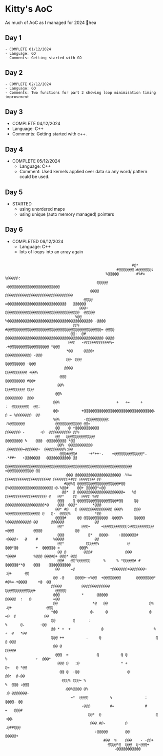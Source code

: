 # Kitty's AoC
As much of AoC as I managed for 2024 👋hea

## Day 1 
    - COMPLETE 01/12/2024
    - Language: GO
    - Comments: Getting started with GO

## Day 2 
    - COMPLETE 02/12/2024
    - Language: GO         
    - Comments: Two functions for part 2 showing loop minimisation timing improvement   

## Day 3
  - COMPLETE 04/12/2024
  - Language: C++
  - Comments: Getting started with c++.  

## Day 4
  - COMPLETE 05/12/2024
    - Language: C++
    - Comment: Used kernels applied over data so any word/ pattern could be used.

## Day 5
 - STARTED
    - using unordered maps
    - using unique (auto memory managed) pointers

## Day 6
 - COMPLETED 06/12/2024
    - Language: C++
    - lots of loops into an array again
##                                                               
                                                                                                                                         
                                                              #@*                                                                        
                                                       #@@@@@@@:#@@@@@@:                                                                 
                                                  %@@@@@       -#%#=  %@@@@@:                                                            
                                              @@@@@    :@@@@@@@@@@@@@@@@@@@@@@@@                                                         
                                           @@@@    @@@@@@@@@@@@@@@@@@@@@@@@@@@@@@@                                                       
                                        @@@@   =@@@@@@@@@@@@@@@@@@@@@@@@@@@   @@@@@@                                                     
                                      @@@+   @@@@@@@@@@@@@@@@@@@@@@@@@@@@@@@@@@  @@@@@                                                   
                                    %@@   %@@@@@@@@@@@@@@@@@@@@@@@@@@@@@@@@@@@@@@@ -@@@@                                                 
                                   @@%  #@@@@@@@@@@@@@@@@@@@@@@@@@@@@@@@@@@@@@@@@@@@= @@@@                                               
                                  @@-  @# @@@@@@@@@@@@@@@@@@@@@@@@@@@@@@@@@@@@@@@@@@@@@ @@@@                                             
                                 @@@   -@@@@@@@@@@@@%=               .+@@@@@@@@@@@@@@@@@@ *@@@                                           
                                *@@     @@@@:                                  @@@@@@@@@@@@ -@@@                                         
                                @@- @@@                                             @@@@@@@@@ -@@@                                       
                               @@@@                                                  @@@@@@@@@@ +@@%                                     
                             @@@                                                        @@@@@@@@@ #@@+                                   
                            @@%                                                           @@@@@@@@@ @@@                                  
                           @@%                                                              @@@@@@@@  @@@                                
                          @@%                          +   +=     +                        :  @@@@@@@@  @@:                              
                          @@:          +@@@@@@@@@@@@@@@@@@@@@@@@@@@@@@@@.                  @ = %@@@@@@@  @@                              
                          %@%           -@@@@@@@@@@:                 :%@@@@@@@              @@@@@@@@@@@@ @@=                             
                           @@    @ +@@@@@@@@@@@                           @@@@@@@ -       +@  @@@@@@@@@@ @@%                             
                           @@   @@@@@@@@@@@@@                               @@@@@@@@ %    @@@  @@@@@@@@@ *@@                             
                            @@%  @@@@@@@@@@@                                 .@@@@@@@=@@@@@@+  @@@@@@@@@%:@@                             
                             @@@#@@@#     -+*++-.    =@@@@@@@@@@@@@*.      .*##+   :@@@@@@@   @@@@@@@@@@@ @@                             
                               @@@@@@@@@@@@@@@@@@@@@@@@@@@@@@@@@@@@@@@@@@@@@@@@@@@@@@@@@@   =@@@@@@@@@@@@ @@                             
                               .@@@ @@@@@@@@@@@@@@@@@@@@@ .%%=  @@@@@@@@@@@@@@@@@@@@@ @@@@@@@+#@@ @@@@@@@ @@                             
                               #@@%@ @@@@@@@@@@@@@@@@@@@#@@   @%@@@@@@@@@@@@@@@@@@@@-@.%@@#    @@+ @@@@@*=@@                             
                              @@*  @ @@@@@@@@@@@@@@@@@@@@@=   %@ @@@@@@@@@@@@@@@@@@@ @   @@*    @@  @@@@ %@@                             
                            @@@    @-@@@@@@@@@@@@@@@@@@#@@     @@ @@@@@@@@@@@@@@@@@@*@    @@@  @@@*       *@@@                           
                           @@* #@   @ @@@@@@@@@@@@@@@ @@@%     @@@ %@@@@@@@@@@@@@@@ @   @-  @@@@%           *@@                          
                           @@@@#     @@ @@@@@@@@@@@ .@@@@%     @@@@@ %@@@@@@@@@@@ @@      @@@@@@              @@                         
                            @@*        @@@=     =@@@@@@@@@@@:@@@@@@@@@@@      =@@@         @@@@               @@                         
                            @@@           @*   @@@@-    :@@@@@@@#    +@@@@+   @    #       %@@@@              @@                         
                            @@*          @@@@@%             @             @@@*@@        +  @@@@@@ =         @@@%                         
                            @@ @        @@@#               @@@               *@@@#        %@@@ @@@#@+ @@@* @@@                           
                            @@#   @@*@@@@@@      %     % *@@@@@# #            @@@@@@**@-   @@@   -@@@@@@@@@@                             
                           @@     =@                *@@@@@@@+@@@@@@@+               :@+      @@                                          
                          @@ .@     @@@@+-=%@@  +@@@@@@@@       @@@@@@@@*  #@%=-+@@@@     +@  @@                                         
                         @@@@@         @@@@@@@@@@@@@                 @@@@@@@@@@@@@+         @@@@@                                        
                          @@@          *      @@@@@                   @@@@@  :   @          =@@                                          
                          @@                *@   @@                   @%  .@+                @@@                                         
                         *@@               @.     @                   @     =@  @             @@                                         
                         @@        @      :                                   %      @.       -@@                                        
                         @@ * +  +              @                       %              +  @   *@@                                        
                         @@@ ++          .     @                         @                 @ @@@                                         
                          @@ @                                                             @@@@#                                         
                           @@@  =             @          @ @              %             +  @@@*                                          
                            @@@ @   :@                   * +                       @=   @ *@@                                            
                             @@ @  :@@                      @                      @@:  @-@@                                             
                              @@@% @@@= %                                       %  @@@ :@@@                                              
                               .@@%@@@@ @%                                     .@ @@@@@@@-                                               
                                  =*  @@@@          %               :          @@@@. @@                                                  
                                       -@@@         #=              #     =   @@@#                                                       
                                          @@*  @                         @  :@@.                                                         
                                           @@@.#@-         @           .@##@@@                                                           
                                             :@@@@@        @@         @@@@@+                                                             
                                                 #@@  %    @@@    - -@@+                                                                 
                                                   @@@@*@  @@@  @-@@@+                                                                   
                                                      .@@@@@@@@@@@                                                            
